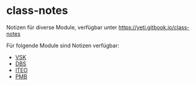 # class-notes
Notizen für diverse Module, verfügbar unter https://yeti.gitbook.io/class-notes

Für folgende Module sind Notizen verfügbar:
- [VSK](https://yeti.gitbook.io/class-notes/vsk)
- [DBS](https://yeti.gitbook.io/class-notes/dbs)
- [ITEO](https://yeti.gitbook.io/class-notes/iteo)
- [PMB](https://yeti.gitbook.io/class-notes/pmb)
